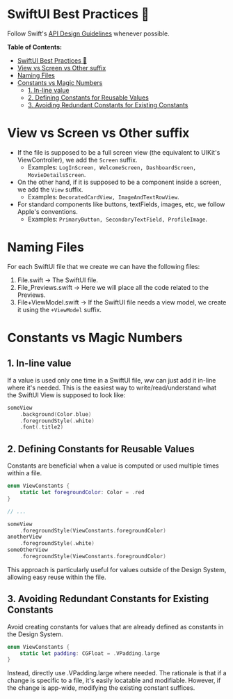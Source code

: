 # SwiftUI Best Practices 📘

Follow Swift's [API Design Guidelines](https://www.swift.org/documentation/api-design-guidelines/) whenever possible.

**Table of Contents:**
- [SwiftUI Best Practices 📘](#swiftui-best-practices-)
- [View vs Screen vs Other suffix](#view-vs-screen-vs-other-suffix)
- [Naming Files](#naming-files)
- [Constants vs Magic Numbers](#constants-vs-magic-numbers)
  - [1. In-line value](#1-in-line-value)
  - [2. Defining Constants for Reusable Values](#2-defining-constants-for-reusable-values)
  - [3. Avoiding Redundant Constants for Existing Constants](#3-avoiding-redundant-constants-for-existing-constants)


# View vs Screen vs Other suffix

- If the file is supposed to be a full screen view (the equivalent to UIKit's ViewController), we add the `Screen` suffix.
  - Examples: `LogInScreen, WelcomeScreen, DashboardScreen, MovieDetailsScreen`.
- On the other hand, if it is supposed to be a component inside a screen, we add the `View` suffix.
  - Examples: `DecoratedCardView, ImageAndTextRowView`.
- For standard components like buttons, textFields, images, etc, we follow Apple's conventions.
  - Examples: `PrimaryButton, SecondaryTextField, ProfileImage`.

# Naming Files

For each SwiftUI file that we create we can have the following files:

1. File.swift -> The SwiftUI file.
2. File_Previews.swift -> Here we will place all the code related to the Previews.
3. File+ViewModel.swift -> If the SwiftUI file needs a view model, we create it using the `+ViewModel` suffix.

# Constants vs Magic Numbers

## 1. In-line value

If a value is used only one time in a SwiftUI file, ww can just add it in-line where it's needed. This is the easiest way to write/read/understand what the SwiftUI View is supposed to look like:

```swift
someView
    .background(Color.blue)
    .foregroundStyle(.white)
    .font(.title2)
```

## 2. Defining Constants for Reusable Values
Constants are beneficial when a value is computed or used multiple times within a file.

```swift
enum ViewConstants {
    static let foregroundColor: Color = .red
}

// ...

someView
    .foregroundStyle(ViewConstants.foregroundColor)
anotherView
    .foregroundStyle(.white)
someOtherView
    .foregroundStyle(ViewConstants.foregroundColor)
```

This approach is particularly useful for values outside of the Design System, allowing easy reuse within the file.

## 3. Avoiding Redundant Constants for Existing Constants

Avoid creating constants for values that are already defined as constants in the Design System.

```swift
enum ViewConstants {
    static let padding: CGFloat = .VPadding.large
}
```

Instead, directly use .VPadding.large where needed. The rationale is that if a change is specific to a file, it's easily locatable and modifiable. However, if the change is app-wide, modifying the existing constant suffices.